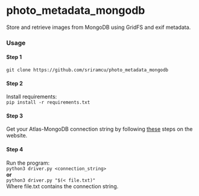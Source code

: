 # photo_metadata_mongodb
Store and retrieve images from MongoDB using GridFS and exif metadata.


### Usage
#### Step 1
`git clone https://github.com/sriramcu/photo_metadata_mongodb`  

#### Step 2

Install requirements:  
`pip install -r requirements.txt`

#### Step 3  
Get your Atlas-MongoDB connection string by following [these](https://docs.mongodb.com/guides/cloud/connectionstring/) steps on the website.

#### Step 4
Run the program:  
`python3 driver.py <connection_string>`  
**or**  
`python3 driver.py "$(< file.txt)"`  
Where file.txt contains the connection string.
